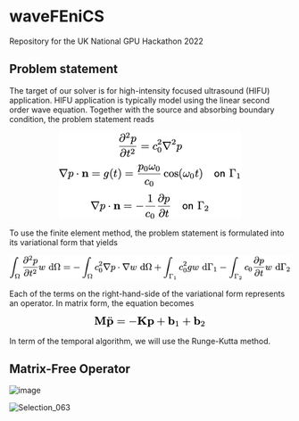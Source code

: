 # waveFEniCS
Repository for the UK National GPU Hackathon 2022

## Problem statement

The target of our solver is for high-intensity focused ultrasound 
(HIFU) application. HIFU application is typically model using the linear 
second order wave equation. Together with the source and absorbing boundary 
condition, the problem statement reads

<p align="center">
    <img src=problem_statement.png/>
</p>

To use the finite element method, the problem statement is formulated into 
its variational form that yields

<p align="center">
    <img src=variational_form.png/>
</p>

Each of the terms on the right-hand-side of the variational form represents 
an operator. In matrix form, the equation becomes

<p align="center">
    <img src=matrix_form.png/>
</p>

In term of the temporal algorithm, we will use the Runge-Kutta method.

## Matrix-Free Operator 

![image](https://user-images.githubusercontent.com/15614155/155312893-5a04ad81-cb15-4902-a988-b231df3fd83d.png)


![Selection_063](https://user-images.githubusercontent.com/15614155/155312723-e27da569-2173-4657-8bc6-8fd147c1e01c.png)
